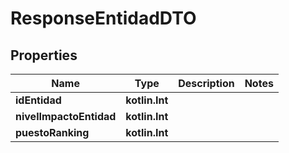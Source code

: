 
# ResponseEntidadDTO

## Properties
Name | Type | Description | Notes
------------ | ------------- | ------------- | -------------
**idEntidad** | **kotlin.Int** |  | 
**nivelImpactoEntidad** | **kotlin.Int** |  | 
**puestoRanking** | **kotlin.Int** |  | 



